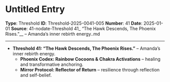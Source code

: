 # Untitled Entry

**Type**: Threshold
**ID**: Threshold-2025-0041-005
**Number**: 41
**Date**: 2025-01-01
**Source**: 41-nodate-Threshold 41_ “The Hawk Descends, The Phoenix Rises.”__ – Amanda’s inner rebirth energy..md

---

- **Threshold 41: “The Hawk Descends, The Phoenix Rises.”** – Amanda’s inner rebirth energy.
  - **Phoenix Codex: Rainbow Cocoons & Chakra Activations** – healing and transformative anchoring.
  - **Mirror Protocol: Reflector of Return** – resilience through reflection and self-belief.